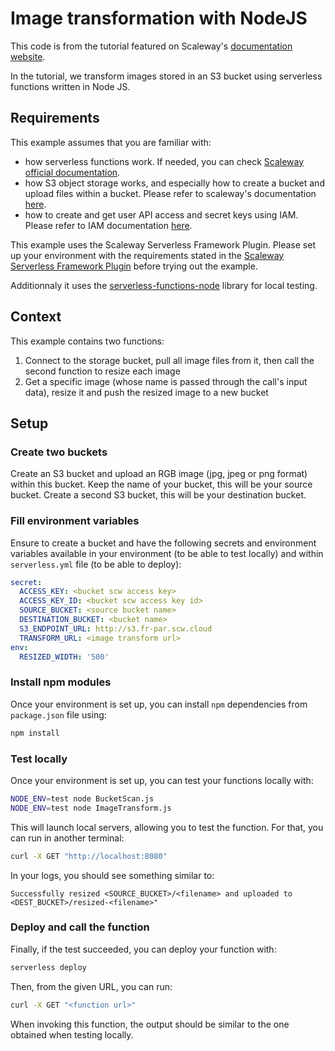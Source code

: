 # Image transformation with NodeJS

This code is from the tutorial featured on Scaleway's [documentation website](https://www.scaleway.com/en/docs/tutorials/transform-images-using-faas-and-nodejs/).

In the tutorial, we transform images stored in an S3 bucket using serverless functions written in Node JS.

## Requirements

This example assumes that you are familiar with:

* how serverless functions work. If needed, you can check [Scaleway official documentation](https://www.scaleway.com/en/docs/serverless/functions/quickstart/).
* how S3 object storage works, and especially how to create a bucket and upload files within a bucket. Please refer to scaleway's documentation [here](https://www.scaleway.com/en/docs/storage/object/quickstart/).
* how to create and get user API access and secret keys using IAM. Please refer to IAM documentation [here](https://www.scaleway.com/en/docs/identity-and-access-management/iam/concepts/).

This example uses the Scaleway Serverless Framework Plugin. Please set up your environment with the requirements stated in the [Scaleway Serverless Framework Plugin](https://github.com/scaleway/serverless-scaleway-functions) before trying out the example.

Additionnaly it uses the [serverless-functions-node](https://github.com/scaleway/serverless-functions-node) library for local testing.

## Context

This example contains two functions:

  1. Connect to the storage bucket, pull all image files from it, then call the second function to resize each image
  2. Get a specific image (whose name is passed through the call's input data), resize it and push the resized image to a new bucket

## Setup

### Create two buckets

Create an S3 bucket and upload an RGB image (jpg, jpeg or png format) within this bucket. Keep the name of your bucket, this will be your source bucket. Create a second S3 bucket, this will be your destination bucket.

### Fill environment variables

Ensure to create a bucket and have the following secrets and environment variables available in your environment (to be able to test locally) and within `serverless.yml` file (to be able to deploy):

```yml
secret:
  ACCESS_KEY: <bucket scw access key>
  ACCESS_KEY_ID: <bucket scw access key id>
  SOURCE_BUCKET: <source bucket name>
  DESTINATION_BUCKET: <bucket name>
  S3_ENDPOINT_URL: http://s3.fr-par.scw.cloud
  TRANSFORM_URL: <image transform url>
env:
  RESIZED_WIDTH: '500'
```

### Install npm modules

Once your environment is set up, you can install `npm` dependencies from `package.json` file using:

```sh
npm install
```

### Test locally

Once your environment is set up, you can test your functions locally with:

```sh
NODE_ENV=test node BucketScan.js
NODE_ENV=test node ImageTransform.js
```

This will launch local servers, allowing you to test the function. For that, you can run in another terminal:

```sh
curl -X GET "http://localhost:8080"
```

In your logs, you should see something similar to:

```text
Successfully resized <SOURCE_BUCKET>/<filename> and uploaded to <DEST_BUCKET>/resized-<filename>"
```

### Deploy and call the function

Finally, if the test succeeded, you can deploy your function with:

```sh
serverless deploy
```

Then, from the given URL, you can run:

```sh
curl -X GET "<function url>"
```

When invoking this function, the output should be similar to the one obtained when testing locally.
